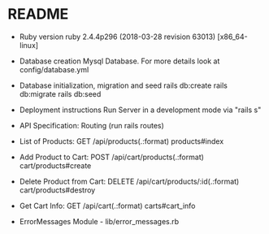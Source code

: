 # README
* Ruby version
  ruby 2.4.4p296 (2018-03-28 revision 63013) [x86_64-linux]

* Database creation
  Mysql Database. For more details look at config/database.yml 

* Database initialization, migration and seed
  rails db:create
  rails db:migrate
  rails db:seed
* Deployment instructions
  Run Server in a development mode via "rails s"
  
* API Specification: Routing (run rails routes)
* List of Products:           GET    /api/products(.:format)          products#index
* Add Product to Cart:        POST   /api/cart/products(.:format)     cart/products#create
* Delete Product from Cart:   DELETE /api/cart/products/:id(.:format) cart/products#destroy
* Get Cart Info:              GET    /api/cart(.:format)              carts#cart_info

* ErrorMessages Module - lib/error_messages.rb
